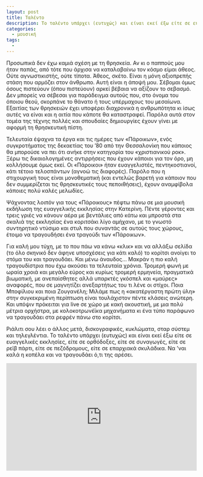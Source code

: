 ```yaml
---
layout: post
title: Ταλέντο
description: Το ταλέντο υπάρχει (ευτυχώς) και είναι εκεί έξω είτε σε ευαγγελικές εκκλησίες, είτε σε ορθόδοξες, είτε σε συναγωγές, είτε σε ρεϊβ πάρτι, είτε σε πεζόδρομους, είτε σε επαρχιακά σκυλάδικα.
categories:
  - μουσική
tags: 
  - 
---
```


Προσωπικά δεν έχω καμιά σχέση με τη θρησκεία. Αν κι ο παππούς μου ήταν παπάς, από τότε που άρχισα να καταλαβαίνω τον κόσμο είμαι άθεος. Ούτε αγνωστικιστής, ούτε τίποτα. Άθεος, σκέτο. Είναι η μόνη αξιοπρεπής στάση που αρμόζει στον άνθρωπο. Αυτή είναι η άποψή μου. Σέβομαι όμως όσους πιστεύουν (όπου πιστεύουν) αρκεί βέβαια να αξίζουν το σεβασμό. Δεν μπορείς να σέβεσαι για παράδειγμα αυτούς που, στο όνομα του όποιου θεού, σκορπάνε το θάνατο ή τους υπέρμαχους του μεσαίωνα. Εξαιτίας των θρησκειών έχει υποφέρει διαχρονικά η ανθρωπότητα κι ίσως αυτές να είναι και η αιτία που κάποτε θα καταστραφεί. Παρόλα αυτά στον τομέα της τέχνης πολλές και σπουδαίες δημιουργίες έχουν γίνει με αφορμή τη θρησκευτική πίστη.

Τελευταία έψαχνα τα έργα και τις ημέρες των «Πάροικων», ενός συγκροτήματος της δεκαετίας του ’80 από την Θεσσαλονίκη που κάποιος θα μπορούσε να πει ότι ανήκε στην κατηγορία του «χριστιανικού ροκ». Ξέρω τις δικαιολογημένες αντιρρήσεις που έχουν κάποιοι για τον όρο, μη κολλήσουμε όμως εκεί. Οι «Πάροικοι» ήταν ευαγγελιστές, πεντηκοστιανοί, κάτι τέτοιο τελοσπάντων (αγνοώ τις διαφορές). Παρόλο που η στιχουργική τους είναι μονοθεματική (και εντελώς βαρετή για κάποιον που δεν συμμερίζεται τις θρησκευτικές τους πεποιθήσεις), έχουν αναμφίβολα κάποιες πολύ καλές μελωδίες.

Ψάχνοντας λοιπόν για τους «Πάροικους» πέφτω πάνω σε μια μουσική εκδήλωση της ευαγγελικής εκκλησίας στην Κατερίνη. Πέντε γέροντες και τρεις γριές να κάνουν αέρα με βεντάλιες από κάτω και μπροστά στα σκαλιά της εκκλησίας ένα κοριτσάκι λίγο αμήχανο, με το γνωστό συντηρητικό ντύσιμο και στυλ που συναντάς σε αυτούς τους χώρους, έτοιμο να τραγουδήσει ένα τραγούδι των «Πάροικων».

Για καλή μου τύχη, με το που πάω να κάνω «κλικ» και να αλλάξω σελίδα (το όλο σκηνικό δεν άφηνε υποσχέσεις για κάτι καλό) το κορίτσι ανοίγει το στόμα του και τραγουδάει. Και μένω άναυδος... Μακράν η πιο καλή τραγουδίστρια που έχω ακούσει τα τελευταία χρόνια. Τρομερή φωνή με ωραία χροιά και μεγάλο εύρος και κυρίως τρομερή ερμηνεία, πραγματικά βιωματική, με ανεπαίσθητες αλλά υπαρκτές γκόσπελ και «μαύρες» αναφορές, που σε μαγνητίζει ανεξαρτήτως του τι λένε οι στίχοι. Ποια Μποφίλιου και ποια Ζουγανέλη; Μιλάμε πως η «ακατέργαστη πρώτη ύλη» στην συγκεκριμένη περίπτωση είναι τουλάχιστον πέντε κλάσεις ανώτερη. Και υπόψιν πρόκειται για live σε χώρο με κακή ακουστική, με μια πολύ μέτρια ορχήστρα, με κολοκοτρωνέϊκα μηχανήματα κι ένα τύπο παράφωνο να τραγουδάει στα ρεφρέν πάνω στο κορίτσι.

Ριάλιτι σου λέει ο άλλος μετά, δισκογραφικές, κυκλώματα, σταρ σύστεμ και τηλεγλέντια. Το ταλέντο υπάρχει (ευτυχώς) και είναι εκεί έξω είτε σε ευαγγελικές εκκλησίες, είτε σε ορθόδοξες, είτε σε συναγωγές, είτε σε ρεϊβ πάρτι, είτε σε πεζόδρομους, είτε σε επαρχιακά σκυλάδικα. Να ’ναι καλά η κοπέλα και να τραγουδάει ό,τι της αρέσει.

<div class="yt-video" style="position:relative;height:0;padding-bottom:56.25%"><iframe width="560" height="315" src="https://www.youtube.com/embed/uSFW9-XSZxI" frameborder="0" allow="autoplay; encrypted-media" allowfullscreen style="position:absolute;width:100%;height:100%;left:0"></iframe></div>